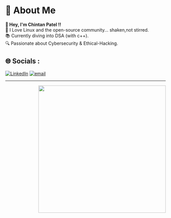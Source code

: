 # 💫 About Me

**👋 Hey, I'm Chintan Patel  !!**  
🚀 I Love Linux and the open-source community... 
      shaken,not stirred.        
📚 Currently diving into DSA (with c++).   
🔍 Passionate about Cybersecurity & Ethical-Hacking. 


## 🌐 Socials :
[![LinkedIn](https://img.shields.io/badge/LinkedIn-%230077B5.svg?logo=linkedin&logoColor=white)](https://linkedin.com/in/https://www.linkedin.com/in/chintan-patel-440396358?utm_source=share&utm_campaign=share_via&utm_content=profile&utm_medium=android_app)  [![email](https://img.shields.io/badge/Email-D14836?logo=gmail&logoColor=white)](mailto:patelchintan0048@gmail.com)

------

<img align="right" src="https://user-images.githubusercontent.com/74038190/225813708-98b745f2-7d22-48cf-9150-083f1b00d6c9.gif" width="400" style="margin: 0 0 10px 10px;">
